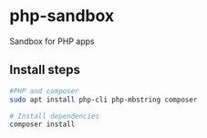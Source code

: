 # php-sandbox
Sandbox for PHP apps

## Install steps

```bash
#PHP and composer
sudo apt install php-cli php-mbstring composer

# Install dependencies
composer install
```